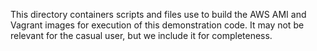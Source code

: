 This directory containers scripts and files use to build the AWS AMI and Vagrant images for execution of this demonstration code.  It may not be relevant for the casual user, but we include it for completeness.